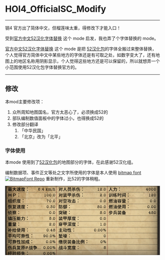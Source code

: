 

# HOI4_OfficialSC_Modify

---

钢4 官方出了简体中文，但榴莲味太重，得修改下才能入口！

受到[官方中文52汉化字体替换](https://steamcommunity.com/workshop/filedetails/?id=2977114459) 这个 mode 启发，我也弄了个字体替换的 mode。

[官方中文52汉化字体替换](https://steamcommunity.com/workshop/filedetails/?id=2977114459) 这个 mode 是把 [52汉化包](https://steamcommunity.com/workshop/filedetails/?id=698748356)的字体全搬过来整体替换，个人觉得官方简体中文中某些地方的字体还是有可取之处，如数字变大了，还有地图上的地区名称用阴影显示，个人觉得这些地方还是可以保留的，所以就想弄一个小范围使用52汉化包字体替换官方的。

---

## 修改

本mod主要修改项：
1. 众所周知地图国名，官方太恶心了，必须换成52的
2. 部队编制数值面板中的字体过小，也得换成52的
3. 修改部分翻译
   1. 「中华民国」
   2. 「北京」改为「北平」


### 字体使用

本mode 使用到了[52汉化包](https://steamcommunity.com/workshop/filedetails/?id=698748356)的地图部分的字体，在此感谢52汉化组。

编制数据项、事件正文等处之文字所使用的字体是本人使用 [bitmap font](http://www.angelcode.com/products/bmfont/) [![BitmapFont Repo](https://img.shields.io/github/stars/aguegu/BitmapFont?style=social)](https://github.com/aguegu/BitmapFont) 重新制作，比52的字体稍粗。

![effect 1](resource/imgs/data_title_font_effect.png)





